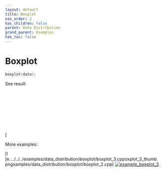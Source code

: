 ```yaml
---
layout: default
title: Boxplot
nav_order: 2
has_children: false
parent: Data Distribution
grand_parent: Examples
has_toc: false
---
```

# Boxplot

```cpp
boxplot(data);
```


See result
    
[![e../../../examples/data_distribution/boxplot/boxplot_1.cppoxplot_1.svg)](examples/data_distribution/boxplot/boxplot_1.cpp)

More examples:
    
[![e..../../../examples/data_distribution/boxplot/boxplot_3.cppoxplot_3_thumb.pngxamples/data_distribution/boxplot/boxplot_2.cpp)  [![example_boxplot_3](docs/examples/data_distribution/boxplot/boxplot_3_thumb.png)](examples/data_distribution/boxplot/boxplot_3.cpp)
  



